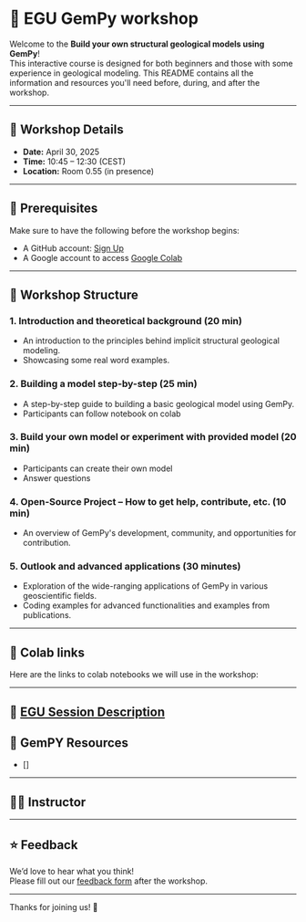 # 🚀 EGU GemPy workshop

Welcome to the **Build your own structural geological models using GemPy**!  
This interactive course is designed for both beginners and those with some experience in geological modeling. This README contains all the information and resources you'll need before, during, and after the workshop.

---

## 📅 Workshop Details

- **Date:** April 30, 2025  
- **Time:** 10:45 – 12:30 (CEST)  
- **Location:** Room 0.55 (in presence) 
---

## 🧰 Prerequisites

Make sure to have the following before the workshop begins:

- A GitHub account: [Sign Up](https://github.com/join)
- A Google account to access [Google Colab](https://colab.google/)
---



## 📂 Workshop Structure

### 1. Introduction and theoretical background (20 min)
- An introduction to the principles behind implicit structural geological modeling.
- Showcasing some real word examples.

### 2. Building a model step-by-step (25 min)
- A step-by-step guide to building a basic geological model using GemPy.
- Participants can follow notebook on colab

### 3. Build your own model or experiment with provided model (20 min)
- Participants can create their own model
- Answer questions 

### 4. Open-Source Project – How to get help, contribute, etc. (10 min)
- An overview of GemPy's development, community, and opportunities for contribution.

### 5. Outlook and advanced applications (30 minutes)
- Exploration of the wide-ranging applications of GemPy in various geoscientific fields.
- Coding examples for advanced functionalities and examples from publications.
---

## 🔗 Colab links

Here are the links to colab notebooks we will use in the workshop:

---

## 🔗 [EGU Session Description](https://meetingorganizer.copernicus.org/EGU25/session/53630)



## 🔗 GemPY Resources 

- []

---

## 🧑‍🏫 Instructor

---

## ⭐ Feedback

We’d love to hear what you think!  
Please fill out our [feedback form](https://example.com/feedback) after the workshop.

---

Thanks for joining us! 🎉

